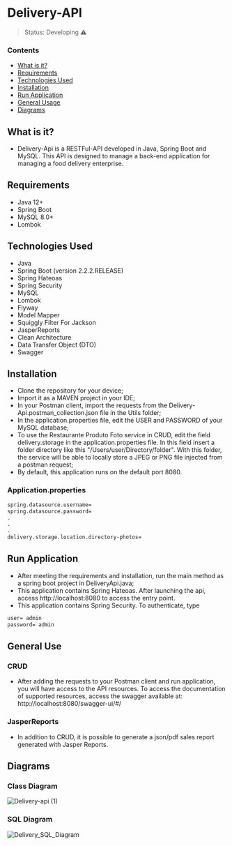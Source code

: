 <h1>Delivery-API</h1>

> Status: Developing ⚠️

### Contents
  
* [What is it?](#what-is-it)
* [Requirements](#requirements)
* [Technologies Used](#technologies)
* [Installation](#installation)
* [Run Application](#run-application)
* [General Usage](#general-usage)
* [Diagrams](#uml)

## <a name="what-is-it"></a>What is it?

- Delivery-Api is a RESTFul-API developed in Java, Spring Boot and MySQL. This API is designed to manage a back-end application for managing a food delivery enterprise.

## <a name="requirements"></a>Requirements

- Java 12+
- Spring Boot
- MySQL 8.0+
- Lombok

## <a name="technologies"></a>Technologies Used

- Java
- Spring Boot (version 2.2.2.RELEASE)
- Spring Hateoas
- Spring Security
- MySQL
- Lombok
- Flyway
- Model Mapper
- Squiggly Filter For Jackson
- JasperReports
- Clean Architecture
- Data Transfer Object (DTO)
- Swagger

## <a name="installation"></a>Installation

- Clone the repository for your device;
- Import it as a MAVEN project in your IDE;
- In your Postman client, import the requests from the Delivery-Api.postman_collection.json file in the Utils folder;
- In the application.properties file, edit the USER and PASSWORD of your MySQL database;
- To use the Restaurante Produto Foto service in CRUD, edit the field delivery.storage in the application.properties file. In this field insert a folder directory like this "/Users/user/Directory/folder". With this folder, the service will be able to locally store a JPEG or PNG file injected from a postman request;
- By default, this application runs on the default port 8080.

### Application.properties
```xml
spring.datasource.username=
spring.datasource.password=
.
.
.
delivery.storage.location.directory-photos=
```
## <a name="run-application"></a>Run Application

- After meeting the requirements and installation, run the main method as a spring boot project in DeliveryApi.java;
- This application contains Spring Hateoas. After launching the api, access http://localhost:8080 to access the entry point.
- This application contains Spring Security. To authenticate, type

```xml
user= admin
password= admin
```

## <a name="general-usage"></a>General Use

### CRUD

* After adding the requests to your Postman client and run application, you will have access to the API resources. To access the documentation of supported resources, access the swagger available at: http://localhost:8080/swagger-ui/#/

### JasperReports
* In addition to CRUD, it is possible to generate a json/pdf sales report generated with Jasper Reports.

## <a name="uml"></a> Diagrams
### Class Diagram
![Delivery-api (1)](https://user-images.githubusercontent.com/41877566/205646090-2deecb69-cdea-4300-b486-b72f0c93c9c5.jpeg)

### SQL Diagram
![Delivery_SQL_Diagram](https://user-images.githubusercontent.com/41877566/204697548-9133f597-6735-4c42-a3c8-cd66d325e1f9.png)
